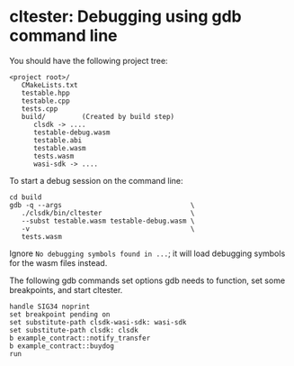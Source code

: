 # cltester: Debugging using gdb command line

You should have the following project tree:

```
<project root>/
   CMakeLists.txt
   testable.hpp
   testable.cpp
   tests.cpp
   build/         (Created by build step)
      clsdk -> ....
      testable-debug.wasm
      testable.abi
      testable.wasm
      tests.wasm
      wasi-sdk -> ....
```

To start a debug session on the command line:

```
cd build
gdb -q --args                                \
   ./clsdk/bin/cltester                      \
   --subst testable.wasm testable-debug.wasm \
   -v                                        \
   tests.wasm
```

Ignore `No debugging symbols found in ...`; it will load debugging symbols for the wasm files instead.

The following gdb commands set options gdb needs to function, set some breakpoints, and start cltester.

```
handle SIG34 noprint
set breakpoint pending on
set substitute-path clsdk-wasi-sdk: wasi-sdk
set substitute-path clsdk: clsdk
b example_contract::notify_transfer
b example_contract::buydog
run
```
